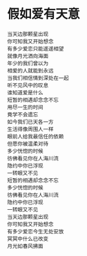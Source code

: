 # 假如爱有天意

    当天边那颗星出现
    你可知我又开始想念
    有多少爱恋只能遥遥相望
    就像月光洒向海面
    年少的我们曾以为
    相爱的人就能到永远
    当我们相信情到深处在一起
    听不见风中的叹息
    谁知道爱是什么
    短暂的相遇却念念不忘
    用尽一生的时间
    竟学不会遗忘
    如今我们已天各一方
    生活得像周围人一样
    眼前人给我最信任的依赖
    但愿你被温柔对待
    多少恍惚的时候
    彷佛看见你在人海川流
    隐约中你已浮现
    一转眼又不见
    短暂的相遇却念念不忘
    多少恍惚的时候
    彷佛看见你在人海川流
    隐约中你已浮现
    一转眼又不见
    当天边那颗星出现
    你可知我又开始想念
    有多少爱恋今生无处安放
    冥冥中什么已改变
    月光如春风拂面
